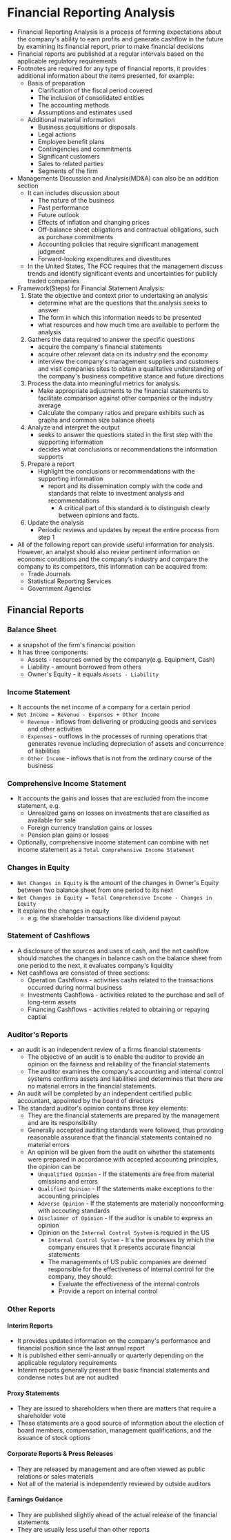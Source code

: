 # Financial Reporting Analysis

- Financial Reporting Analysis is a process of forming expectations about the company's ability to earn profits and generate cashflow in the future by examining its financial report, prior to make financial decisions
- Financial reports are published at a regular intervals based on the applicable regulatory requirements
- Footnotes are required for any type of financial reports, it provides additional information about the items presented, for example:
  - Basis of preparation
    - Clarification of the fiscal period covered
    - The inclusion of consolidated entities
    - The accounting methods
    - Assumptions and estimates used
  - Additional material information
    - Business acquisitions or disposals
    - Legal actions
    - Employee benefit plans
    - Contingencies and commitments
    - Significant customers
    - Sales to related parties
    - Segments of the firm
- Managements Discussion and Analysis(MD&A) can also be an addition section
  - It can includes discussion about
    - The nature of the business
    - Past performance
    - Future outlook
    - Effects of inflation and changing prices
    - Off-balance sheet obligations and contractual obligations, such as purchase commitments
    - Accounting policies that require significant management judgment
    - Forward-looking expenditures and divestitures
  - In the United States, The FCC requires that the management discuss trends and identify significant events and uncertainties for publicly traded companies
- Framework(Steps) for Financial Statement Analysis:
  1. State the objective and context prior to undertaking an analysis
     - determine what are the questions that the analysis seeks to answer
     - The form in which this information needs to be presented
     - what resources and how much time are available to perform the analysis
  2. Gathers the data required to answer the specific questions
     - acquire the company's financial statements
     - acquire other relevant data on its industry and the economy
     - interview the company's management suppliers and customers and visit companies sites to obtain a qualitative understanding of the company's business competitive stance and future directions
  3. Process the data into meaningful metrics for analysis.
     - Make appropriate adjustments to the financial statements to facilitate comparison against other companies or the industry average
     - Calculate the company ratios and prepare exhibits such as graphs and common size balance sheets
  4. Analyze and interpret the output
     - seeks to answer the questions stated in the first step with the supporting information
     - decides what conclusions or recommendations the information supports
  5. Prepare a report
     - Highlight the conclusions or recommendations with the supporting information
       - report and its dissemination comply with the code and standards that relate to investment analysis and recommendations
         - A critical part of this standard is to distinguish clearly between opinions and facts.
  6. Update the analysis
     - Periodic reviews and updates by repeat the entire process from step 1
- All of the following report can provide useful information for analysis. However, an analyst should also review pertinent information on economic conditions and the company's industry and compare the company to its competitors, this information can be acquired from:
  - Trade Journals
  - Statistical Reporting Services
  - Government Agencies

## Financial Reports

### Balance Sheet

- a snapshot of the firm's financial position
- It has three components:
  - Assets - resources owned by the company(e.g. Equipment, Cash)
  - Liability - amount borrowed from others
  - Owner's Equity - it equals `Assets - Liability`

### Income Statement

- It accounts the net income of a company for a certain period
- `Net Income = Revenue - Expenses + Other Income`
  - `Revenue` - inflows from delivering or producing goods and services and other activities
  - `Expenses` - outflows in the processes of running operations that generates revenue including depreciation of assets and concurrence of liabilities
  - `Other Income` - inflows that is not from the ordinary course of the business

### Comprehensive Income Statement

- It accounts the gains and losses that are excluded from the income statement, e.g.
  - Unrealized gains on losses on investments that are classified as available for
    sale
  - Foreign currency translation gains or losses
  - Pension plan gains or losses
- Optionally, comprehensive income statement can combine with net income statement as a `Total Comprehensive Income Statement`

### Changes in Equity

- `Net Changes in Equity` is the amount of the changes in Owner's Equity between two balance sheet from one period to its next
- `Net Changes in Equity = Total Comprehensive Income - Changes in Equity`
- It explains the changes in equity
  - e.g. the shareholder transactions like dividend payout

### Statement of Cashflows

- A disclosure of the sources and uses of cash, and the net cashflow should matches the changes in balance cash on the balance sheet from one period to the next, it evaluates company's liquidity
- Net cashflows are consisted of three sections:
  - Operation Cashflows - activities cashs related to the transactions occurred during normal business
  - Investments Cashflows - activities related to the purchase and sell of long-term assets
  - Financing Cashflows - activities related to obtaining or repaying captial

### Auditor's Reports

- an audit is an independent review of a firms financial statements
  - The objective of an audit is to enable the auditor to provide an opinion on the fairness and reliability of the financial statements
  - The auditor examines the company's accounting and internal control systems confirms assets and liabilities and determines that there are no material errors in the financial statements.
- An audit will be completed by an independent certified public accountant, appointed by the board of directors
- The standard auditor's opinion contains three key elements:
  - They are the financial statements are prepared by the management and are its responsibility
  - Generally accepted auditing standards were followed, thus providing reasonable assurance that the financial statements contained no material errors
  - An opinion will be given from the audit on whether the statements were prepared in accordance with accepted accounting principles, the opinion can be
    - `Unqualified Opinion` - If the statements are free from material omissions and errors
    - `Qualified Opinion` - If the statements make exceptions to the accounting principles
    - `Adverse Opinion` - If the statements are materially nonconforming with accouting standards
    - `Disclaimer of Opinion` - If the auditor is unable to express an opinion
    - Opinion on the `Internal Control System` is requied in the US
      - `Internal Control System` - It's the processes by which the company ensures that it presents accurate financial statements
      - The managements of US public companies are deemed responsible for the effectiveness of internal control for the company, they should:
        - Evaluate the effectiveness of the internal controls
        - Provide a report on internal control

### Other Reports

#### Interim Reports

- It provides updated information on the company's performance and financial position since the last annual report
- It is published either semi-annually or quarterly depending on the applicable regulatory requirements
- Interim reports generally present the basic financial statements and condense notes but are not audited

#### Proxy Statements

- They are issued to shareholders when there are matters that require a shareholder vote
- These statements are a good source of information about the election of board members, compensation, management qualifications, and the issuance of stock options

#### Corporate Reports & Press Releases

- They are released by management and are often viewed as public relations or sales materials
- Not all of the material is independently reviewed by outside auditors

#### Earnings Guidance

- They are published slightly ahead of the actual release of the financial statements
- They are usually less useful than other reports

